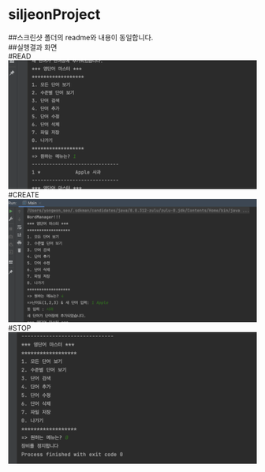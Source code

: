 # siljeonProject  
##스크린샷 폴더의 readme와 내용이 동일합니다.  
##실행결과 화면  
#READ
![read](./screenshot/read.png)
#CREATE
![create](./screenshot/create.png)
#STOP
![stop](./screenshot/stop.png)
